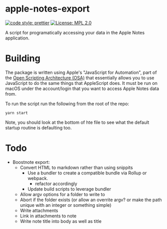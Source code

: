 # apple-notes-export

[![code style: prettier](https://img.shields.io/badge/code_style-prettier-ff69b4.svg?style=flat-square)](https://github.com/prettier/prettier)
[![License: MPL 2.0](https://img.shields.io/badge/License-MPL%202.0-brightgreen.svg)](https://opensource.org/licenses/MPL-2.0)

A script for programatically accessing your data in the Apple Notes application.

# Building

The package is written using Apple's "JavaScript for Automation", part of the [Open Scripting Architecture (OSA)](https://developer.apple.com/library/archive/documentation/AppleScript/Conceptual/AppleScriptX/Concepts/osa.html#//apple_ref/doc/uid/TP40001571) that essentially allows you to use JavaScript to do the same things that AppleScript does. It must be run on macOS under the account/login that you want to access Apple Notes data from.

To run the script run the following from the root of the repo:

    yarn start

Note, you should look at the bottom of hte file to see what the default startup routine is defaulting too.

# Todo

- Boostnote export:
  - Convert HTML to markdown rather than using snippits
    - Use a bundler to create a compatible bundle via Rollup or webpack.
      - refactor accordingly
    - Update build scripts to leverage bundler
  - Allow argv options for a folder to write to
  - Abort if the folder exists (or allow an overrite argv? or make the path unique with an integer or something simple)
  - Write attachments
  - Link in attachments to note
  - Write note title into body as well as title
